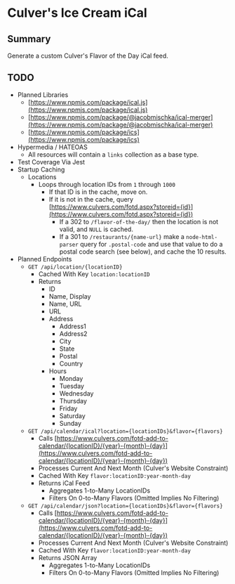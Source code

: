 # Culver's Ice Cream iCal

## Summary

Generate a custom Culver's Flavor of the Day iCal feed.

## TODO

* Planned Libraries
  * [https://www.npmjs.com/package/ical.js](https://www.npmjs.com/package/ical.js)
  * [https://www.npmjs.com/package/@jacobmischka/ical-merger](https://www.npmjs.com/package/@jacobmischka/ical-merger)
  * [https://www.npmjs.com/package/ics](https://www.npmjs.com/package/ics)
* Hypermedia / HATEOAS
  * All resources will contain a `links` collection as a base type.
* Test Coverage Via Jest
* Startup Caching
  * Locations
    * Loops through location IDs from `1` through `1000`
      * If that ID is in the cache, move on.
      * If it is not in the cache, query [https://www.culvers.com/fotd.aspx?storeid={id}](https://www.culvers.com/fotd.aspx?storeid={id})
        * If a 302 to `/flavor-of-the-day/` then the location is not valid, and `NULL` is cached.
        * If a 301 to `/restaurants/{name-url}` make a `node-html-parser` query for `.postal-code` and use that value to do a postal code search (see below), and cache the 10 results.
* Planned Endpoints
  * `GET /api/location/{locationID}`
    * Cached With Key `location:locationID`
    * Returns
      * ID
      * Name, Display
      * Name, URL
      * URL
      * Address
        * Address1
        * Address2
        * City
        * State
        * Postal
        * Country
      * Hours
        * Monday
        * Tuesday
        * Wednesday
        * Thursday
        * Friday
        * Saturday
        * Sunday
  * `GET /api/calendar/ical?location={locationIDs}&flavor={flavors}`
    * Calls [https://www.culvers.com/fotd-add-to-calendar/{locationID}/{year}-{month}-{day}](https://www.culvers.com/fotd-add-to-calendar/{locationID}/{year}-{month}-{day})
    * Processes Current And Next Month (Culver's Website Constraint)
    * Cached With Key `flavor:locationID:year-month-day`
    * Returns iCal Feed
      * Aggregates 1-to-Many LocationIDs
      * Filters On 0-to-Many Flavors (Omitted Implies No Filtering)
  * `GET /api/calendar/json?location={locationIDs}&flavor={flavors}`
    * Calls [https://www.culvers.com/fotd-add-to-calendar/{locationID}/{year}-{month}-{day}](https://www.culvers.com/fotd-add-to-calendar/{locationID}/{year}-{month}-{day})
    * Processes Current And Next Month (Culver's Website Constraint)
    * Cached With Key `flavor:locationID:year-month-day`
    * Returns JSON Array
      * Aggregates 1-to-Many LocationIDs
      * Filters On 0-to-Many Flavors (Omitted Implies No Filtering)
